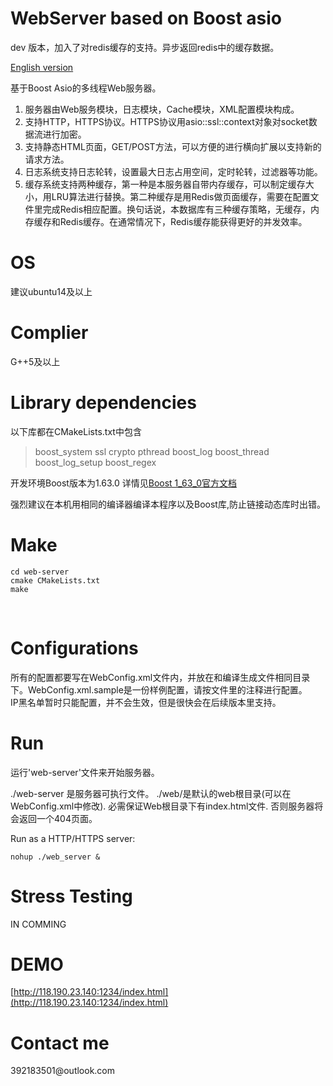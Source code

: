 <h1>WebServer based on Boost asio</h1>
dev 版本，加入了对redis缓存的支持。异步返回redis中的缓存数据。   

[English version](https://github.com/Iridesscent/web-server/blob/master/README_en.md)

基于Boost Asio的多线程Web服务器。   

1.  服务器由Web服务模块，日志模块，Cache模块，XML配置模块构成。
2.  支持HTTP，HTTPS协议。HTTPS协议用asio::ssl::context对象对socket数据流进行加密。
3.  支持静态HTML页面，GET/POST方法，可以方便的进行横向扩展以支持新的请求方法。
4.  日志系统支持日志轮转，设置最大日志占用空间，定时轮转，过滤器等功能。
5.  缓存系统支持两种缓存，第一种是本服务器自带内存缓存，可以制定缓存大小，用LRU算法进行替换。第二种缓存是用Redis做页面缓存，需要在配置文件里完成Redis相应配置。换句话说，本数据库有三种缓存策略，无缓存，内存缓存和Redis缓存。在通常情况下，Redis缓存能获得更好的并发效率。

<h1>OS</h1>

建议ubuntu14及以上<br>

<h1>Complier</h1>

G++5及以上
<h1>Library dependencies</h1>   

以下库都在CMakeLists.txt中包含
> boost_system 
> ssl 
> crypto 
> pthread 
> boost_log 
> boost_thread 
> boost_log_setup 
> boost_regex

开发环境Boost版本为1.63.0
详情见[Boost 1_63_0官方文档](http://www.boost.org/doc/)

强烈建议在本机用相同的编译器编译本程序以及Boost库,防止链接动态库时出错。
<h1>Make</h1>

```
cd web-server
cmake CMakeLists.txt
make
```
  

<h1>Configurations</h1>   

所有的配置都要写在WebConfig.xml文件内，并放在和编译生成文件相同目录下。WebConfig.xml.sample是一份样例配置，请按文件里的注释进行配置。   
IP黑名单暂时只能配置，并不会生效，但是很快会在后续版本里支持。

<h1>Run</h1>

运行'web-server'文件来开始服务器。

./web-server 是服务器可执行文件。 ./web/是默认的web根目录(可以在WebConfig.xml中修改). 必需保证Web根目录下有index.html文件. 否则服务器将会返回一个404页面。

Run as a HTTP/HTTPS server:<br>
```
nohup ./web_server &
```
<h1>Stress Testing</h1>
IN COMMING

<h1>DEMO</h1>

[http://118.190.23.140:1234/index.html](http://118.190.23.140:1234/index.html)<br>

<h1>Contact me</h1>
392183501@outlook.com<br>

